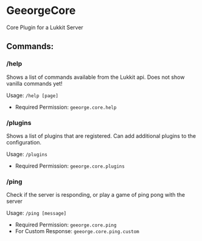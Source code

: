 # GeeorgeCore
Core Plugin for a Lukkit Server

## Commands:

### /help

Shows a list of commands available from the Lukkit api. Does not show vanilla commands yet!

Usage: ```/help [page]```

* Required Permission: ```geeorge.core.help``` 

### /plugins

Shows a list of plugins that are registered. Can add additional plugins to the configuration.

Usage: ```/plugins```

* Required Permission: ```geeorge.core.plugins```

### /ping

Check if the server is responding, or play a game of ping pong with the server

Usage: ```/ping [message]```

* Required Permission: ```geeorge.core.ping```
* For Custom Response: ```geeorge.core.ping.custom```
